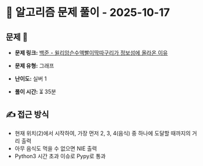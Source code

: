 # 📝 알고리즘 문제 풀이 - 2025-10-17

## 문제 📖

- **문제 링크:** [백준 - 윌리암슨수액빨이딱따구리가 정보섬에 올라온 이유](https://www.acmicpc.net/problem/17129)

- **문제 유형:** 그래프

- **난이도:** 실버 1

- **풀이 시간:** ⏳ 35분

## ✍ 접근 방식

- 현재 위치(2)에서 시작하여, 가장 먼저 2, 3, 4(음식) 중 하나에 도달할 때까지의 거리 출력
- 아무 음식도 먹을 수 없으면 NIE 출력
- Python3 시간 초과 이슈로 Pypy로 통과
